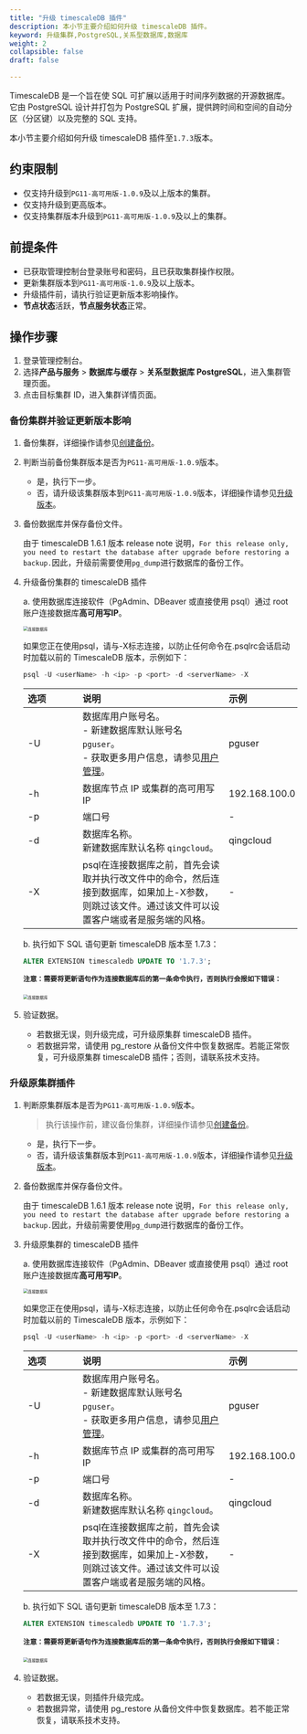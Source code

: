 ```yaml
---
title: "升级 timescaleDB 插件"
description: 本小节主要介绍如何升级 timescaleDB 插件。 
keyword: 升级集群,PostgreSQL,关系型数据库,数据库
weight: 2
collapsible: false
draft: false

---
```


TimescaleDB 是一个旨在使 SQL 可扩展以适用于时间序列数据的开源数据库。 它由 PostgreSQL 设计并打包为 PostgreSQL 扩展，提供跨时间和空间的自动分区（分区键）以及完整的 SQL 支持。

本小节主要介绍如何升级 timescaleDB 插件至`1.7.3`版本。

## 约束限制

- 仅支持升级到`PG11-高可用版-1.0.9`及以上版本的集群。
- 仅支持升级到更高版本。
- 仅支持集群版本升级到`PG11-高可用版-1.0.9`及以上的集群。

## 前提条件

- 已获取管理控制台登录账号和密码，且已获取集群操作权限。
- 更新集群版本到`PG11-高可用版-1.0.9`及以上版本。
- 升级插件前，请执行验证更新版本影响操作。
- **节点状态**活跃，**节点服务状态**正常。

## 操作步骤

1. 登录管理控制台。
2. 选择**产品与服务** > **数据库与缓存** > **关系型数据库 PostgreSQL**，进入集群管理页面。
3. 点击目标集群 ID，进入集群详情页面。 

### 备份集群并验证更新版本影响

1. 备份集群，详细操作请参见[创建备份](/database/postgresql/manual/backup_restoration/enable_backup/)。

2. 判断当前备份集群版本是否为`PG11-高可用版-1.0.9`版本。

   - 是，执行下一步。
   - 否，请升级该集群版本到`PG11-高可用版-1.0.9`版本，详细操作请参见[升级版本](/database/postgresql/manual/cluster_lifecycle/upgrade/)。

3. 备份数据库并保存备份文件。

   由于 timescaleDB 1.6.1 版本 release note 说明，`For this release only, you need to restart the database after upgrade before restoring a backup.`因此，升级前需要使用` pg_dump `进行数据库的备份工作。

   <!--timescaleDB release notes：[https://docs.timescale.com/timescaledb/latest/overview/release-notes/#main-content](https://docs.timescale.com/timescaledb/latest/overview/release-notes/#main-content)-->

   <!--<img src="../../../_images/upgrade_09.png" alt="版本说明" style="zoom:50%;" />-->

4. 升级备份集群的 timescaleDB 插件

   a. 使用数据库连接软件（PgAdmin、DBeaver 或直接使用 psql）通过 root 账户连接数据库**高可用写IP**。

   <img src="../../../_images/upgrade_14.png" alt="连接数据库" style="zoom:50%;" />

   如果您正在使用psql，请与-X标志连接，以防止任何命令在.psqlrc会话启动时加载以前的 TimescaleDB 版本，示例如下：

   ```sql
   psql -U <userName> -h <ip> -p <port> -d <serverName> -X
   ```

   | <span style="display:inline-block;width:80px">选项</span> | <span style="display:inline-block;width:240px">说明</span>   | <span style="display:inline-block;width:280px">示例</span> |
   | :-------------------------------------------------------- | :----------------------------------------------------------- | :--------------------------------------------------------- |
   | -U                                                        | 数据库用户账号名。<br>- 新建数据库默认账号名 `pguser`。<br>- 获取更多用户信息，请参见[用户管理](../../mgt_account/user_account)。 | pguser                                                     |
   | -h                                                        | 数据库节点 IP 或集群的高可用写 IP                            | 192.168.100.0                                              |
   | -p                                                        | 端口号                                                       | -                                                          |
   | -d                                                        | 数据库名称。 <br>新建数据库默认名称 `qingcloud`。            | qingcloud                                                  |
   | -X                                                        | psql在连接数据库之前，首先会读取并执行改文件中的命令，然后连接到数据库，如果加上-X参数，则跳过该文件。通过该文件可以设置客户端或者是服务端的风格。 | -                                                          |

   b. 执行如下 SQL 语句更新 timescaleDB 版本至 1.7.3：

   ```sql
   ALTER EXTENSION timescaledb UPDATE TO '1.7.3';
   ```

   <b> `注意：需要将更新语句作为连接数据库后的第一条命令执行，否则执行会报如下错误：`</b>

   ​		<img src="../../../_images/upgrade_15.png" alt="连接数据库" style="zoom:50%;" />

5. 验证数据。

   - 若数据无误，则升级完成，可升级原集群 timescaleDB 插件。
   - 若数据异常，请使用 pg_restore 从备份文件中恢复数据库。若能正常恢复，可升级原集群 timescaleDB 插件；否则，请联系技术支持。

### 升级原集群插件

1. 判断原集群版本是否为`PG11-高可用版-1.0.9`版本。

   > 执行该操作前，建议备份集群，详细操作请参见[创建备份](/database/postgresql/manual/backup_restoration/enable_backup/)。

   - 是，执行下一步。
   - 否，请升级该集群版本到`PG11-高可用版-1.0.9`版本，详细操作请参见[升级版本](/database/postgresql/manual/cluster_lifecycle/upgrade/)。

2. 备份数据库并保存备份文件。

   由于 timescaleDB 1.6.1 版本 release note 说明，`For this release only, you need to restart the database after upgrade before restoring a backup.`因此，升级前需要使用` pg_dump `进行数据库的备份工作。

3. 升级原集群的 timescaleDB 插件

   a. 使用数据库连接软件（PgAdmin、DBeaver 或直接使用 psql）通过 root 账户连接数据库**高可用写IP**。

   <img src="../../../_images/upgrade_14.png" alt="连接数据库" style="zoom:50%;" />

   如果您正在使用psql，请与-X标志连接，以防止任何命令在.psqlrc会话启动时加载以前的 TimescaleDB 版本，示例如下：

   ```sql
   psql -U <userName> -h <ip> -p <port> -d <serverName> -X
   ```

   | <span style="display:inline-block;width:80px">选项</span> | <span style="display:inline-block;width:240px">说明</span>   | <span style="display:inline-block;width:280px">示例</span> |
   | :-------------------------------------------------------- | :----------------------------------------------------------- | :--------------------------------------------------------- |
   | -U                                                        | 数据库用户账号名。<br>- 新建数据库默认账号名 `pguser`。<br>- 获取更多用户信息，请参见[用户管理](../../mgt_account/user_account)。 | pguser                                                     |
   | -h                                                        | 数据库节点 IP 或集群的高可用写 IP                            | 192.168.100.0                                              |
   | -p                                                        | 端口号                                                       | -                                                          |
   | -d                                                        | 数据库名称。 <br>新建数据库默认名称 `qingcloud`。            | qingcloud                                                  |
   | -X                                                        | psql在连接数据库之前，首先会读取并执行改文件中的命令，然后连接到数据库，如果加上-X参数，则跳过该文件。通过该文件可以设置客户端或者是服务端的风格。 | -                                                          |

   b. 执行如下 SQL 语句更新 timescaleDB 版本至 1.7.3：

   ```sql
   ALTER EXTENSION timescaledb UPDATE TO '1.7.3';
   ```

   <b> `注意：需要将更新语句作为连接数据库后的第一条命令执行，否则执行会报如下错误：`</b>

   ​		<img src="../../../_images/upgrade_15.png" alt="连接数据库" style="zoom:50%;" />

4. 验证数据。

   - 若数据无误，则插件升级完成。
   - 若数据异常，请使用 pg_restore 从备份文件中恢复数据库。若不能正常恢复，请联系技术支持。